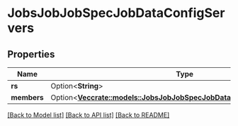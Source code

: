 # JobsJobJobSpecJobDataConfigServers

## Properties

Name | Type | Description | Notes
------------ | ------------- | ------------- | -------------
**rs** | Option<**String**> |  | [optional]
**members** | Option<[**Vec<crate::models::JobsJobJobSpecJobDataConfigServersMembers>**](Jobs_job_job_spec_job_data_config_servers_members.md)> |  | [optional]

[[Back to Model list]](../README.md#documentation-for-models) [[Back to API list]](../README.md#documentation-for-api-endpoints) [[Back to README]](../README.md)


